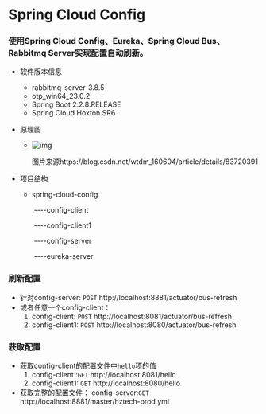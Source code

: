 # Spring Cloud Config

### 使用Spring Cloud Config、Eureka、Spring Cloud Bus、Rabbitmq Server实现配置自动刷新。

- 软件版本信息

  - rabbitmq-server-3.8.5
  - otp_win64_23.0.2
  - Spring Boot 2.2.8.RELEASE
  - Spring Cloud Hoxton.SR6

- 原理图

  - ![img](https://img-blog.csdnimg.cn/2018110421253681.png?x-oss-process=image/watermark,type_ZmFuZ3poZW5naGVpdGk,shadow_10,text_aHR0cHM6Ly9ibG9nLmNzZG4ubmV0L3d0ZG1fMTYwNjA0,size_16,color_FFFFFF,t_70)

    图片来源https://blog.csdn.net/wtdm_160604/article/details/83720391

- 项目结构

  - spring-cloud-config

    ​	----config-client

    ​	----config-client1

    ​	----config-server

    ​	----eureka-server

### 刷新配置

- 针对config-server: `POST` http://localhost:8881/actuator/bus-refresh
- 或者任意一个config-client：
  1. config-client: `POST` http://localhost:8081/actuator/bus-refresh
  2. config-client1: `POST` http://localhost:8080/actuator/bus-refresh
### 获取配置

- 获取config-client的配置文件中`hello`项的值
  1. config-client :`GET` http://localhost:8081/hello 
  2.  config-client1: `GET` http://localhost:8080/hello
- 获取完整的配置文件：
  config-server:`GET`  http://localhost:8881/master/hztech-prod.yml
